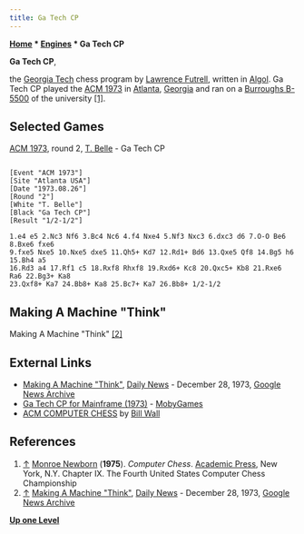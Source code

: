 ```yaml
---
title: Ga Tech CP
---
```

**[Home](Home "Home") * [Engines](Engines "Engines") * Ga Tech CP**

**Ga Tech CP**,

the [Georgia Tech](Georgia_Institute_of_Technology "Georgia Institute of Technology") chess program by [Lawrence Futrell](Lawrence_Futrell "Lawrence Futrell"), written in [Algol](Algol "Algol"). Ga Tech CP played the [ACM 1973](ACM_1973 "ACM 1973") in [Atlanta](https://en.wikipedia.org/wiki/Atlanta%2C_Georgia), [Georgia](https://en.wikipedia.org/wiki/Georgia_%28U.S._state%29) and ran on a [Burroughs B-5500](Burroughs_B-5500 "Burroughs B-5500") of the university <a id="cite-note-1" href="#cite-ref-1">[1]</a>.

## Selected Games

[ACM 1973](ACM_1973 "ACM 1973"), round 2, [T. Belle](Belle "Belle") - Ga Tech CP

```

[Event "ACM 1973"]
[Site "Atlanta USA"]
[Date "1973.08.26"]
[Round "2"]
[White "T. Belle"]
[Black "Ga Tech CP"]
[Result "1/2-1/2"]

1.e4 e5 2.Nc3 Nf6 3.Bc4 Nc6 4.f4 Nxe4 5.Nf3 Nxc3 6.dxc3 d6 7.O-O Be6 8.Bxe6 fxe6 
9.fxe5 Nxe5 10.Nxe5 dxe5 11.Qh5+ Kd7 12.Rd1+ Bd6 13.Qxe5 Qf8 14.Bg5 h6 15.Bh4 a5 
16.Rd3 a4 17.Rf1 c5 18.Rxf8 Rhxf8 19.Rxd6+ Kc8 20.Qxc5+ Kb8 21.Rxe6 Ra6 22.Bg3+ Ka8 
23.Qxf8+ Ka7 24.Bb8+ Ka8 25.Bc7+ Ka7 26.Bb8+ 1/2-1/2

```

## Making A Machine "Think"

[](https://news.google.com/newspapers?nid=1241&dat=19731228&id=-W9TAAAAIBAJ&sjid=64UDAAAAIBAJ&pg=3200,6816037)
Making A Machine "Think" <a id="cite-note-2" href="#cite-ref-2">[2]</a>

## External Links

- [Making A Machine "Think"](https://news.google.com/newspapers?nid=1241&dat=19731228&id=-W9TAAAAIBAJ&sjid=64UDAAAAIBAJ&pg=3200,6816037), [Daily News](https://en.wikipedia.org/wiki/Daily_News_%28Kingsport%29) - December 28, 1973, [Google News Archive](https://en.wikipedia.org/wiki/Google_News_Archive)
- [Ga Tech CP for Mainframe (1973)](https://www.mobygames.com/game/ga-tech-cp) - [MobyGames](https://en.wikipedia.org/wiki/MobyGames)
- [ACM COMPUTER CHESS](http://ed-thelen.org/comp-hist/ACM-ComputerChessWall.html) by [Bill Wall](index.php?title=Bill_Wall&action=edit&redlink=1 "Bill Wall (page does not exist)")

## References

1. <a id="cite-ref-1" href="#cite-note-1">↑</a> [Monroe Newborn](Monroe_Newborn "Monroe Newborn") (**1975**). *Computer Chess*. [Academic Press](https://en.wikipedia.org/wiki/Academic_Press), New York, N.Y. Chapter IX. The Fourth United States Computer Chess Championship
1. <a id="cite-ref-2" href="#cite-note-2">↑</a> [Making A Machine "Think"](https://news.google.com/newspapers?nid=1241&dat=19731228&id=-W9TAAAAIBAJ&sjid=64UDAAAAIBAJ&pg=3200,6816037), [Daily News](https://en.wikipedia.org/wiki/Daily_News_%28Kingsport%29) - December 28, 1973, [Google News Archive](https://en.wikipedia.org/wiki/Google_News_Archive)

**[Up one Level](Engines "Engines")**

